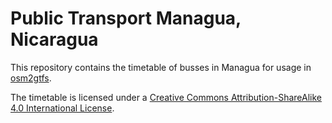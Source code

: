 # Public Transport Managua, Nicaragua

This repository contains the timetable of busses in Managua for usage in
[osm2gtfs](https://github.com/grote/osm2gtfs).

The timetable is licensed under a
[Creative Commons Attribution-ShareAlike 4.0 International License](LICENSE.md).
